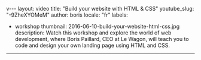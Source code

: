 v---
layout: video
title: "Build your website with HTML & CSS"
youtube_slug: "-9ZheXYOMeM"
author: boris
locale: "fr"
labels:
  - workshop
thumbnail: 2016-06-10-build-your-website-html-css.jpg
description: Watch this workshop and explore the world of web development, where Boris Paillard, CEO at Le Wagon, will teach you to code and design your own landing page using HTML and CSS.
---
